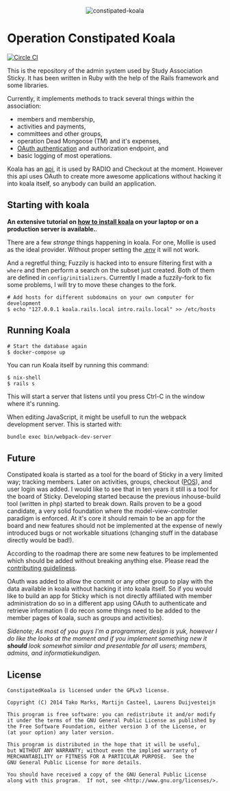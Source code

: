 <p align="center">
<img src="https://cloud.githubusercontent.com/assets/5732642/15008505/fa32a904-11e0-11e6-900a-98622e3f797a.png" alt="constipated-koala" style="max-width:100%;">
</p>

# Operation Constipated Koala
[![Circle CI](https://circleci.com/gh/svsticky/constipated-koala/tree/master.svg?style=svg&circle-token=21e53c86a26918537111d53fa15ba2e66f35a851)](https://circleci.com/gh/svsticky/constipated-koala/tree/master)

This is the repository of the admin system used by Study Association Sticky. It has been
written in Ruby with the help of the Rails framework and some libraries.

Currently, it implements methods to track several things within the association:

 - members and membership,
 - activities and payments,
 - committees and other groups,
 - operation Dead Mongoose (TM) and it's expenses,
 - [OAuth authentication](/app/controllers/api) and authorization endpoint, and
 - basic logging of most operations.

Koala has an [api](/app/views/api), it is used by RADIO and Checkout at the moment. However this api uses OAuth to create more awesome applications without hacking it into koala itself, so anybody can build an application.

## Starting with koala
**An extensive tutorial on [how to install koala](/INSTALLING.md) on your laptop or on a production server is available.**.

There are a few *strange* things happening in koala. For one, Mollie is used as the ideal provider. Without proper setting the [.env](sample.env) it will not work.

And a regretful thing; Fuzzily is hacked into to ensure filtering first with a `where` and then perform a search on the subset just created. Both of them are defined in `config/initializers`. Currently I made a fuzzily-fork to fix some problems, I will try to move these changes to the fork.

```shell
# Add hosts for different subdomains on your own computer for development
$ echo "127.0.0.1 koala.rails.local intro.rails.local" >> /etc/hosts
```
## Running Koala
```console
# Start the database again
$ docker-compose up
```

You can run Koala itself by running this command:

```console
$ nix-shell
$ rails s
```

This will start a server that listens until you press Ctrl-C in the window
where it's running.

When editing JavaScript, it might be usefull to run the webpack development server.
This is started with:

``` bash
bundle exec bin/webpack-dev-server
```

## Future
Constipated koala is started as a tool for the board of Sticky in a very limited way; tracking members. Later on activities, groups, checkout ([POS](https://en.wikipedia.org/wiki/Point_of_sale)), and user login was added. I would like to see that in ten years it still is a tool for the board of Sticky. Developing started because the previous inhouse-build tool (written in php) started to break down. Rails proven to be a good candidate, a very solid foundation where the model-view-controller paradigm is enforced. At it's core it should remain to be an app for the board and new features should not be implemented at the expense of newly introduced bugs or not workable situations (changing stuff in the database directly would be bad!).

According to the roadmap there are some new features to be implemented which should be added without breaking anything else. Please read the [contributing guideliness](https://github.com/svsticky/constipated-koala/blob/development/CONTRIBUTING.md).

OAuth was added to allow the commit or any other group to play with the data available in koala without hacking it into koala itself. So if you would like to build an app for Sticky which is not directly affiliated with member administration do so in a different app using OAuth to authenticate and retrieve information (I do recon some things need to be added to the member pages of koala, such as groups and activities).

_Sidenote; As most of you guys I'm a programmer, design is yuk, however I do like the looks at the moment and if you implement something new it **should** look somewhat similar and presentable for all users; members, admins, and informatiekundigen._

## License
```
ConstipatedKoala is licensed under the GPLv3 license.

Copyright (C) 2014 Tako Marks, Martijn Casteel, Laurens Duijvesteijn

This program is free software: you can redistribute it and/or modify
it under the terms of the GNU General Public License as published by
the Free Software Foundation, either version 3 of the License, or
(at your option) any later version.

This program is distributed in the hope that it will be useful,
but WITHOUT ANY WARRANTY; without even the implied warranty of
MERCHANTABILITY or FITNESS FOR A PARTICULAR PURPOSE.  See the
GNU General Public License for more details.

You should have received a copy of the GNU General Public License
along with this program.  If not, see <http://www.gnu.org/licenses/>.
```
